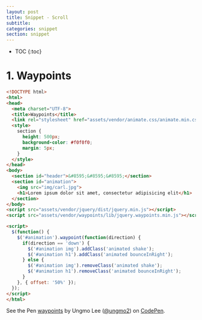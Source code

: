 ```yaml
---
layout: post
title: Snippet - Scroll
subtitle:
categories: snippet
section: snippet
---
```


* TOC
{:toc}

# 1. Waypoints

```html
<!DOCTYPE html>
<html>
<head>
  <meta charset="UTF-8">
  <title>Waypoints</title>
  <link rel="stylesheet" href="assets/vendor/animate.css/animate.min.css">
  <style>
    section {
      height: 500px;
      background-color: #f0f0f0;
      margin: 5px;
    }
  </style>
</head>
<body>
  <section id="header">&#8595;&#8595;&#8595;</section>
  <section id="animation">
    <img src="img/carl.jpg">
    <h1>Lorem ipsum dolor sit amet, consectetur adipisicing elit</h1>
  </section>
</body>
<script src="assets/vendor/jquery/dist/jquery.min.js"></script>
<script src="assets/vendor/waypoints/lib/jquery.waypoints.min.js"></script>

<script>
  $(function() {
    $('#animation').waypoint(function(direction) {
      if(direction == 'down') {
        $('#animation img').addClass('animated shake');
        $('#animation h1').addClass('animated bounceInRight');
      } else {
        $('#animation img').removeClass('animated shake');
        $('#animation h1').removeClass('animated bounceInRight');
      }
    }, { offset: '50%' });
  });
</script>
</html>
```

<p data-height="265" data-theme-id="0" data-slug-hash="aBJJdo" data-default-tab="result" data-user="ungmo2" data-embed-version="2" data-pen-title="waypoints" class="codepen">See the Pen <a href="http://codepen.io/ungmo2/pen/aBJJdo/">waypoints</a> by Ungmo Lee (<a href="http://codepen.io/ungmo2">@ungmo2</a>) on <a href="http://codepen.io">CodePen</a>.</p>
<script async src="https://production-assets.codepen.io/assets/embed/ei.js"></script>

